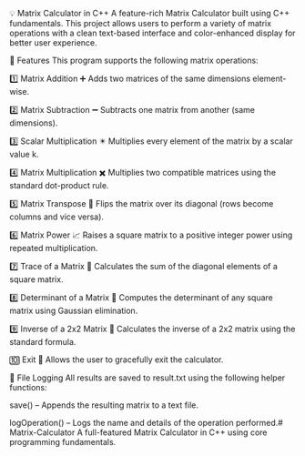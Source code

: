 💡 Matrix Calculator in C++
A feature-rich Matrix Calculator built using C++ fundamentals. This project allows users to perform a variety of matrix operations with a clean text-based interface and color-enhanced display for better user experience.

🚀 Features
This program supports the following matrix operations:

1️⃣ Matrix Addition
➕ Adds two matrices of the same dimensions element-wise.

2️⃣ Matrix Subtraction
➖ Subtracts one matrix from another (same dimensions).

3️⃣ Scalar Multiplication
✴️ Multiplies every element of the matrix by a scalar value k.

4️⃣ Matrix Multiplication
✖️ Multiplies two compatible matrices using the standard dot-product rule.

5️⃣ Matrix Transpose
🔁 Flips the matrix over its diagonal (rows become columns and vice versa).

6️⃣ Matrix Power
📈 Raises a square matrix to a positive integer power using repeated multiplication.

7️⃣ Trace of a Matrix
🧮 Calculates the sum of the diagonal elements of a square matrix.

8️⃣ Determinant of a Matrix
📐 Computes the determinant of any square matrix using Gaussian elimination.

9️⃣ Inverse of a 2x2 Matrix
🔄 Calculates the inverse of a 2x2 matrix using the standard formula.

🔟 Exit
🚪 Allows the user to gracefully exit the calculator.

💾 File Logging
All results are saved to result.txt using the following helper functions:

save() – Appends the resulting matrix to a text file.

logOperation() – Logs the name and details of the operation performed.# Matrix-Calculator
A full-featured Matrix Calculator in C++ using core programming fundamentals.
